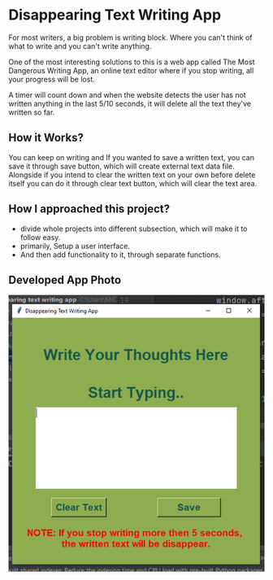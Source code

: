 # Disappearing Text Writing App
For most writers, a big problem is writing block. 
Where you can't think of what to write and you can't write anything.

One of the most interesting solutions to this is a web app 
called The Most Dangerous Writing App, an online text editor
where if you stop writing, all your progress will be lost.

A timer will count down and when the website detects the user 
has not written anything in the last 5/10 seconds, it will delete
all the text they've written so far.

## How it Works?
You can keep on writing and If you wanted to save a written text,
you can save it through save button, which will create external text data file.
Alongside if you intend to clear the written text on your own before delete 
itself you can do it through clear text button, which will clear the text area.

## How I approached this project?
- divide whole projects into different  subsection, which will make it to follow easy.
- primarily, Setup a user interface.
- And then add functionality to it, through separate functions.

## Developed App Photo
![Alt text](disappearing_text.png)